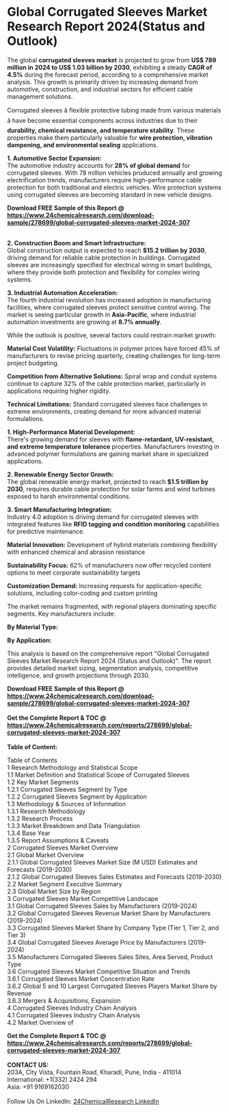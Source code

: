 <h1>Global Corrugated Sleeves Market Research Report 2024(Status and Outlook)</h1><p>The global <strong>corrugated sleeves market</strong> is projected to grow from <strong>US$ 789 million in 2024 to US$ 1.03 billion by 2030</strong>, exhibiting a steady <strong>CAGR of 4.5%</strong> during the forecast period, according to a comprehensive market analysis. This growth is primarily driven by increasing demand from automotive, construction, and industrial sectors for efficient cable management solutions.</p><p>Corrugated sleeves â flexible protective tubing made from various materials â have become essential components across industries due to their <strong>durability, chemical resistance, and temperature stability</strong>. These properties make them particularly valuable for <strong>wire protection, vibration dampening, and environmental sealing</strong> applications.</p><p><strong>1. Automotive Sector Expansion:</strong><br>
The automotive industry accounts for <strong>28% of global demand</strong> for corrugated sleeves. With 78 million vehicles produced annually and growing electrification trends, manufacturers require high-performance cable protection for both traditional and electric vehicles. Wire protection systems using corrugated sleeves are becoming standard in new vehicle designs.</p><div><b>Download FREE Sample of this Report @ 
            <a href="https://www.24chemicalresearch.com/download-sample/278699/global-corrugated-sleeves-market-2024-307">
            https://www.24chemicalresearch.com/download-sample/278699/global-corrugated-sleeves-market-2024-307</a></b></div><br><p><strong>2. Construction Boom and Smart Infrastructure:</strong><br>
Global construction output is expected to reach <strong>$15.2 trillion by 2030</strong>, driving demand for reliable cable protection in buildings. Corrugated sleeves are increasingly specified for electrical wiring in smart buildings, where they provide both protection and flexibility for complex wiring systems.</p><p><strong>3. Industrial Automation Acceleration:</strong><br>
The fourth industrial revolution has increased adoption in manufacturing facilities, where corrugated sleeves protect sensitive control wiring. The market is seeing particular growth in <strong>Asia-Pacific</strong>, where industrial automation investments are growing at <strong>8.7% annually</strong>.</p><p>While the outlook is positive, several factors could restrain market growth:</p><p><strong>Material Cost Volatility:</strong> Fluctuations in polymer prices have forced 45% of manufacturers to revise pricing quarterly, creating challenges for long-term project budgeting.</p><p><strong>Competition from Alternative Solutions:</strong> Spiral wrap and conduit systems continue to capture 32% of the cable protection market, particularly in applications requiring higher rigidity.</p><p><strong>Technical Limitations:</strong> Standard corrugated sleeves face challenges in extreme environments, creating demand for more advanced material formulations.</p><p><strong>1. High-Performance Material Development:</strong><br>
There's growing demand for sleeves with <strong>flame-retardant, UV-resistant, and extreme temperature tolerance</strong> properties. Manufacturers investing in advanced polymer formulations are gaining market share in specialized applications.</p><p><strong>2. Renewable Energy Sector Growth:</strong><br>
The global renewable energy market, projected to reach <strong>$1.5 trillion by 2030</strong>, requires durable cable protection for solar farms and wind turbines exposed to harsh environmental conditions.</p><p><strong>3. Smart Manufacturing Integration:</strong><br>
Industry 4.0 adoption is driving demand for corrugated sleeves with integrated features like <strong>RFID tagging and condition monitoring</strong> capabilities for predictive maintenance.</p><p><strong>Material Innovation:</strong> Development of hybrid materials combining flexibility with enhanced chemical and abrasion resistance</p><p><strong>Sustainability Focus:</strong> 62% of manufacturers now offer recycled content options to meet corporate sustainability targets</p><p><strong>Customization Demand:</strong> Increasing requests for application-specific solutions, including color-coding and custom printing</p><p>The market remains fragmented, with regional players dominating specific segments. Key manufacturers include:</p><p><strong>By Material Type:</strong></p><p><strong>By Application:</strong></p><p>This analysis is based on the comprehensive report "Global Corrugated Sleeves Market Research Report 2024 (Status and Outlook)". The report provides detailed market sizing, segmentation analysis, competitive intelligence, and growth projections through 2030.</p><div><b>Download FREE Sample of this Report @ 
            <a href="https://www.24chemicalresearch.com/download-sample/278699/global-corrugated-sleeves-market-2024-307">
            https://www.24chemicalresearch.com/download-sample/278699/global-corrugated-sleeves-market-2024-307</a></b></div><br><div><b>Get the Complete Report & TOC @ 
            <a href="https://www.24chemicalresearch.com/reports/278699/global-corrugated-sleeves-market-2024-307">
            https://www.24chemicalresearch.com/reports/278699/global-corrugated-sleeves-market-2024-307</a></b></div><br>
            <b>Table of Content:</b><p>Table of Contents<br />
1 Research Methodology and Statistical Scope<br />
1.1 Market Definition and Statistical Scope of Corrugated Sleeves<br />
1.2 Key Market Segments<br />
1.2.1 Corrugated Sleeves Segment by Type<br />
1.2.2 Corrugated Sleeves Segment by Application<br />
1.3 Methodology & Sources of Information<br />
1.3.1 Research Methodology<br />
1.3.2 Research Process<br />
1.3.3 Market Breakdown and Data Triangulation<br />
1.3.4 Base Year<br />
1.3.5 Report Assumptions & Caveats<br />
2 Corrugated Sleeves Market Overview<br />
2.1 Global Market Overview<br />
2.1.1 Global Corrugated Sleeves Market Size (M USD) Estimates and Forecasts (2019-2030)<br />
2.1.2 Global Corrugated Sleeves Sales Estimates and Forecasts (2019-2030)<br />
2.2 Market Segment Executive Summary<br />
2.3 Global Market Size by Region<br />
3 Corrugated Sleeves Market Competitive Landscape<br />
3.1 Global Corrugated Sleeves Sales by Manufacturers (2019-2024)<br />
3.2 Global Corrugated Sleeves Revenue Market Share by Manufacturers (2019-2024)<br />
3.3 Corrugated Sleeves Market Share by Company Type (Tier 1, Tier 2, and Tier 3)<br />
3.4 Global Corrugated Sleeves Average Price by Manufacturers (2019-2024)<br />
3.5 Manufacturers Corrugated Sleeves Sales Sites, Area Served, Product Type<br />
3.6 Corrugated Sleeves Market Competitive Situation and Trends<br />
3.6.1 Corrugated Sleeves Market Concentration Rate<br />
3.6.2 Global 5 and 10 Largest Corrugated Sleeves Players Market Share by Revenue<br />
3.6.3 Mergers & Acquisitions, Expansion<br />
4 Corrugated Sleeves Industry Chain Analysis<br />
4.1 Corrugated Sleeves Industry Chain Analysis<br />
4.2 Market Overview of</p><div><b>Get the Complete Report & TOC @ 
            <a href="https://www.24chemicalresearch.com/reports/278699/global-corrugated-sleeves-market-2024-307">
            https://www.24chemicalresearch.com/reports/278699/global-corrugated-sleeves-market-2024-307</a></b></div><br><b>CONTACT US:</b><br>
            203A, City Vista, Fountain Road, Kharadi, Pune, India - 411014<br>
            International: +1(332) 2424 294<br>
            Asia: +91 9169162030 <br><br>
            Follow Us On LinkedIn: <a href="https://www.linkedin.com/company/24chemicalresearch/">24ChemicalResearch LinkedIn</a>